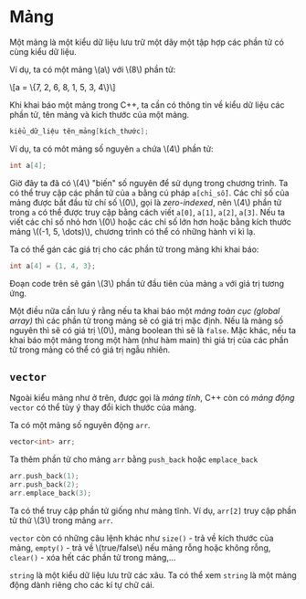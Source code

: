 # Mảng

Một mảng là một kiểu dữ liệu lưu trữ một dãy một tập hợp các phần tử có cùng kiểu dữ liệu.

Ví dụ, ta có một mảng \\(a\\) với \\(8\\) phần tử:

\\[a = \\{7, 2, 6, 8, 1, 5, 3, 4\\}\\]

Khi khai báo một mảng trong C++, ta cần có thông tin về kiểu dữ liệu các phần tử, tên mảng và kich thước của một mảng.

```C++
kiểu_dữ_liệu tên_mảng[kích_thước];
```

Ví dụ, ta có môt mảng số nguyên `a` chứa \\(4\\) phần tử:

```C++
int a[4];
```

Giờ đây ta đã có \\(4\\) "biến" số nguyên để sử dụng trong chương trình. Ta có thể truy cập các phần tử của `a` bằng cú pháp `a[chỉ_số]`. Các chỉ số của mảng được bắt đầu từ chí số \\(0\\), gọi là *zero-indexed*, nên \\(4\\) phần tử trong `a` có thể được truy cập bằng cách viết `a[0]`, `a[1]`, `a[2]`, `a[3]`. Nếu ta viết các chỉ số nhỏ hơn \\(0\\) hoặc các chỉ số lớn hơn hoặc bằng kích thước mảng \\((-1, 5, \dots)\\), chương trình có thể có những hành vi kì lạ.

Ta có thể gán các giá trị cho các phần tử trong mảng khi khai báo:

```C++
int a[4] = {1, 4, 3};
```

Đoạn code trên sẽ gán \\(3\\) phần tử đầu tiên của mảng `a` với giá trị tương ứng.

Một điều nữa cần lưu ý rằng nếu ta khai báo một *mảng toàn cục (global array)* thì các phần tử trong mảng sẽ có giá trị mặc định. Nếu là mảng số nguyên thì sẽ có giá trị \\(0\\), mảng boolean thì sẽ là `false`. Mặc khác, nếu ta khai báo một mảng trong một hàm (như hàm main) thì giá trị của các phần tử trong mảng có thể có giá trị ngẫu nhiên.

## `vector`

Ngoài kiểu mảng như ở trên, được gọi là *mảng tĩnh*, C++ còn có *mảng động* `vector` có thể tùy ý thay đổi kích thước của mảng.

Ta có một mảng số nguyên động `arr`.

```C++
vector<int> arr;
```

Ta thêm phần tử cho mảng `arr` bằng `push_back` hoặc `emplace_back`

```C++
arr.push_back(1);
arr.push_back(2);
arr.emplace_back(3);
```

Ta có thể truy cập phần tử giống như mảng tĩnh. Ví dụ, `arr[2]` truy cập phần tử thứ \\(3\\) trong mảng `arr`.

`vector` còn có những câu lệnh khác như `size()` - trả về kích thước của mảng, `empty()` - trả về \\(true/false\\) nếu mảng rỗng hoặc không rỗng, `clear()` - xóa hết các phần tử trong mảng,...

`string` là một kiểu dữ liệu lưu trữ các xâu. Ta có thể xem `string` là một mảng động dành riêng cho các kí tự chữ cái.
